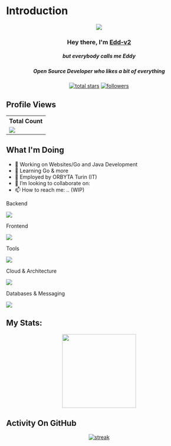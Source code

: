 # Introduction

<p align="center">
<img src="https://readme-typing-svg.demolab.com/?lines=Think%20freely%20:%20create,%20disrupt,%20and evolve.%20;Claim%20the%20impossible;1+%2B%20years%20of%20coding%20experience&font=Fira%20Code&center=true&width=700&height=45&color=fff53a&vCenter=true&pause=1000&size=25" /></a>
</p>

<h3 align="center">Hey there, I'm <a href="https://github.com/Edd-v2">Edd-v2</a></h3>
<h5 align="center">but everybody calls me Eddy</h5>
<h5 align="center">Open Source Developer who likes a bit of everything</h5>
<!--<img src="https://cultofthepartyparrot.com/parrots/hd/60fpsparrot.gif" width="25" height="25"/> -->
<p align="center">
  <!--
  <a href="https://discord.gg/V2QxwJkbMn"><img alt="Followers" title="Followers" src="https://img.shields.io/badge/-Cheap Followers-7289DA?style=for-the-badge&logo=discord&logoColor=white"/></a>
  <a href="https://discord.gg/79ucHtZn5w"><img alt="Discord" title="Discord" src="https://img.shields.io/badge/-Discord-7289DA?style=for-the-badge&logo=discord&logoColor=white"/></a>
  <a href="https://www.youtube.com/c/Thinkright20"><img alt="Youtube" title="Youtube" src="https://img.shields.io/badge/-Youtube-FF0000?style=for-the-badge&logo=youtube&logoColor=white"/></a>
-->
<a href="https://github.com/Edd-v2?tab=repositories&sort=stargazers">
    <img alt="total stars" title="Total stars on GitHub" src="https://custom-icon-badges.demolab.com/github/stars/Edd-v2?color=B8B92B&style=for-the-badge&labelColor=959532&logo=star"/></a>
   <a href="https://github.com/Edd-v2"><img alt="followers" title="Follow me on Github" src="https://img.shields.io/github/followers/Edd-v2?color=236ad3&style=for-the-badge&logo=github&label=Follow"/></a>

 </p>
 
## Profile Views


  <table>
    <tr>
      <!-- <th>Profile Views</th> -->
      <th>Total Count</th>
    </tr>
    <tr>
      <!-- <td>
        <div align="center">
          <a href="https://github.com/Edd-v2"><img src="https://github.com/Edd-v2.png" alt="@Edd-v2" width="52" /></a>
          <br />
          <a align="center" href="https://github.com/Edd-v2"><b>Edd-v2</b></a>
        </b>
      </td> -->
      <!-- Profile Views -->
      <td>
         <a href="https://github.com/Edd-v2"> <img src="https://komarev.com/ghpvc/?username=Edd-v2&style=for-the-badge&color=brightgreen"> </a>
      </td>
    </tr>
  </table>

## What I'm Doing

- 🔭 Working on Websites/Go and Java Development
- 🌱 Learning Go & more
- 🌱 Employed by ORBYTA Turin (IT)
- 👯 I’m looking to collaborate on: 
-  📫 How to reach me: .. (WIP) 

 Backend

<p align="left"> 
  <a href="https://github.com/Edd-v2">
    <img src="https://skillicons.dev/icons?i=java,go,py,spring"> 
  </a> 
</p>

 Frontend

<p align="left"> 
  <a href="https://github.com/Edd-v2">
    <img src="https://skillicons.dev/icons?i=js,ts,html,angular"> 
  </a> 
</p>


Tools

<p align="left"> 
  <a href="https://github.com/Edd-v2">
    <img src="https://skillicons.dev/icons?i=idea,vscode,bitbucket,figma"> 
  </a> 
</p>

 Cloud & Architecture

<p align="left"> 
  <a href="https://github.com/Edd-v2">
    <img src="https://skillicons.dev/icons?i=aws,docker"> 
  </a> 
</p>

 Databases & Messaging

<p align="left"> 
  <a href="https://github.com/Edd-v2">
    <img src="https://skillicons.dev/icons?i=mongodb,postgres,rabbitmq, postgis, minio"> 
  </a> 
</p>

##  My Stats:
<p align="center">
<img height="200px" src="https://github-readme-stats.vercel.app/api?username=Edd-v2&hide_border=true&show_icons=true&count_private=true&theme=gruvbox&bg_color=151515">
</p>

## Activity On GitHub

<p align="center">
  <a href="https://github.com/Edd-v2">      
<img title="stats" alt="streak" src="https://github-readme-streak-stats.herokuapp.com/?user=Edd-v2&theme=dark&hide_border=true&stroke=f53b3b"/>
</a>
  
</p>



<!--
  <p align="left">
     <a href="https://github.com/Thinkright20/Profile-Badges"><img width="278" src="https://denvercoder1-github-readme-stats.vercel.app/api/pin/?username=thinkright20&repo=Profile-Badges&theme=react&bg_color=1F222E&title_color=F8D866&hide_border=true&icon_color=F8D866&show_icons=false" alt="github-readme-streak-stats"></a>
    <a href="https://github.com/Thinkright20/IP-Finder"><img width="278" src="https://denvercoder1-github-readme-stats.vercel.app/api/pin/?username=Thinkright20&repo=IP-Finder&theme=react&bg_color=1F222E&title_color=F8D866&hide_border=true&icon_color=F8D866&show_icons=false" alt="github-readme-streak-stats"></a>
   <a href="https://github.com/ChatCool-Inc/chatcool"><img width="278" src="https://denvercoder1-github-readme-stats.vercel.app/api/pin/?username=ChatCool-Inc&repo=chatcool&theme=react&bg_color=1F222E&title_color=F8D866&hide_border=true&icon_color=F8D866&show_icons=false" alt="github-readme-streak-stats"></a>
  </p>
 -->

